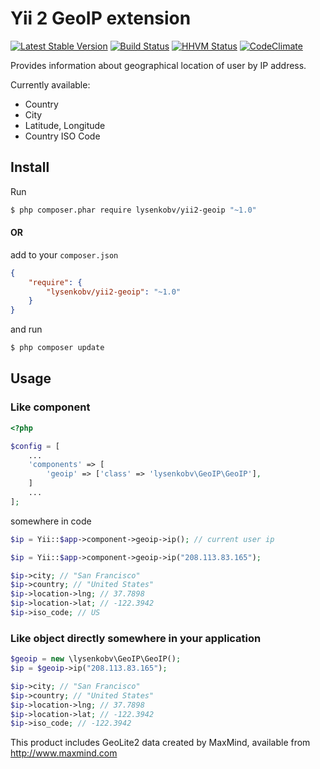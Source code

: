 Yii 2 GeoIP extension
=====================
[![Latest Stable Version](https://poser.pugx.org/lysenkobv/yii2-geoip/version)](https://packagist.org/packages/lysenkobv/yii2-geoip) [![Build Status](https://travis-ci.org/lysenkobv/yii2-geoip.svg?branch=1.0.0)](https://travis-ci.org/lysenkobv/yii2-geoip) [![HHVM Status](https://img.shields.io/hhvm/lysenkobv/yii2-geoip.svg)](http://hhvm.h4cc.de/package/lysenkobv/yii2-geoip) [![CodeClimate](https://codeclimate.com/github/lysenkobv/yii2-geoip.png)](https://codeclimate.com/github/lysenkobv/yii2-geoip) 

Provides information about geographical location of user by IP address.

Currently available:
* Country
* City
* Latitude, Longitude
* Country ISO Code

## Install

Run

```bash
$ php composer.phar require lysenkobv/yii2-geoip "~1.0"
```

#### OR 

add to your `composer.json`

```json
{
    "require": {
        "lysenkobv/yii2-geoip": "~1.0"
    }
}
```

and run

```bash
$ php composer update
```


## Usage

### Like component

```php
<?php

$config = [
    ...
    'components' => [
        'geoip' => ['class' => 'lysenkobv\GeoIP\GeoIP'],
    ]
    ...
];
```

somewhere in code

```php
$ip = Yii::$app->component->geoip->ip(); // current user ip

$ip = Yii::$app->component->geoip->ip("208.113.83.165");

$ip->city; // "San Francisco"
$ip->country; // "United States"
$ip->location->lng; // 37.7898
$ip->location->lat; // -122.3942
$ip->iso_code; // US

```

### Like object directly somewhere in your application

```php
$geoip = new \lysenkobv\GeoIP\GeoIP();
$ip = $geoip->ip("208.113.83.165");

$ip->city; // "San Francisco"
$ip->country; // "United States"
$ip->location->lng; // 37.7898
$ip->location->lat; // -122.3942
$ip->iso_code; // -122.3942
```

This product includes GeoLite2 data created by MaxMind, available from http://www.maxmind.com
